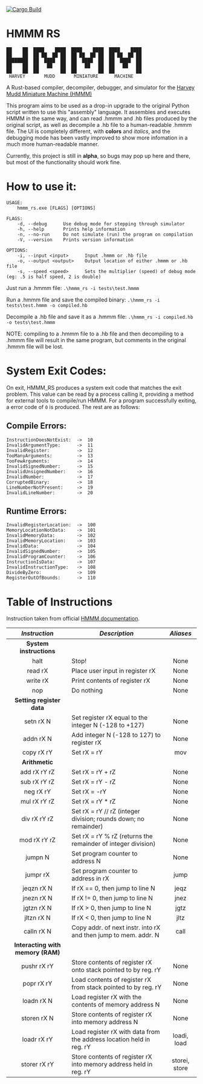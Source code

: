 [![Cargo Build](https://github.com/IonImpulse/HMMM-Rust/actions/workflows/rust.yml/badge.svg)](https://github.com/IonImpulse/HMMM-Rust/actions/workflows/rust.yml)
# HMMM RS
```
██    ██  ████    ████  ████    ████  ████    ████
██    ██  ██ ██  ██ ██  ██ ██  ██ ██  ██ ██  ██ ██
████████  ██  ████  ██  ██  ████  ██  ██  ████  ██
██    ██  ██   ██   ██  ██   ██   ██  ██   ██   ██
██    ██  ██        ██  ██        ██  ██        ██
 HARVEY       MUDD       MINIATURE      MACHINE
```
A Rust-based compiler, decompiler, debugger, and simulator for the [Harvey Mudd Miniature Machine (HMMM)](https://www.cs.hmc.edu/~cs5grad/cs5/hmmm/documentation/documentation.html)

This program aims to be used as a drop-in upgrade to the original Python script written to use this "assembly" language. 
It assembles and executes HMMM in the same way, and can read .hmmm and .hb files produced by the original script, as well as decompile a .hb file to a human-readable .hmmm file.
The UI is completely different, with **colors** and *italics*, and the debugging mode has been vastly improved to show more infomation in a much more human-readable manner.

Currently, this project is still in **alpha**, so bugs may pop up here and there, but most of the functionality should work fine.

# How to use it:
```
USAGE:
    hmmm_rs.exe [FLAGS] [OPTIONS]

FLAGS:
    -d, --debug      Use debug mode for stepping through simulator
    -h, --help       Prints help information
    -n, --no-run     Do not simulate (run) the program on compilation
    -V, --version    Prints version information

OPTIONS:
    -i, --input <input>      Input .hmmm or .hb file
    -o, --output <output>    Output location of either .hmmm or .hb file
    -s, --speed <speed>      Sets the multiplier (speed) of debug mode (eg: .5 is half speed, 2 is double)
```

Just run a .hmmm file: `.\hmmm_rs -i tests\test.hmmm`

Run a .hmmm file and save the compiled binary: `.\hmmm_rs -i tests\test.hmmm -o compiled.hb`

Decompile a .hb file and save it as a .hmmm file: `.\hmmm_rs -i compiled.hb -o tests\test.hmmm`

NOTE: compiling to a .hmmm file to a .hb file and then decompiling to a .hmmm file will result in the same program, but comments in the original .hmmm file will be lost.

# System Exit Codes:
On exit, HMMM_RS produces a system exit code that matches the exit problem. This value can be read by a process calling it, providing a method for external tools to compile/run HMMM. For a program successfully exiting, a error code of `0` is produced. The rest are as follows:
## Compile Errors:
```
InstructionDoesNotExist:  ->  10
InvalidArgumentType:      ->  11
InvalidRegister:          ->  12
TooManyArguments:         ->  13
TooFewArguments:          ->  14
InvalidSignedNumber:      ->  15
InvalidUnsignedNumber:    ->  16
InvalidNumber:            ->  17
CorruptedBinary:          ->  18
LineNumberNotPresent:     ->  19
InvalidLineNumber:        ->  20
```
## Runtime Errors:
```
InvalidRegisterLocation:  ->  100
MemoryLocationNotData:    ->  101
InvalidMemoryData:        ->  102
InvalidMemoryLocation:    ->  103
InvalidData:              ->  104
InvalidSignedNumber:      ->  105
InvalidProgramCounter:    ->  106
InstructionIsData:        ->  107
InvalidInstructionType:   ->  108
DivideByZero:             ->  109
RegisterOutOfBounds:      ->  110
```

# Table of Instructions
Instruction taken from official [HMMM documentation](https://www.cs.hmc.edu/~cs5grad/cs5/hmmm/documentation/documentation.html).

|        ***Instruction***            | ***Description***                                                          |    ***Aliases***    |
|:-----------------------------:|----------------------------------------------------------------------|:-------------:|
| **System instructions**           |                                                                      |               |
| halt                          | Stop!                                                                | None          |
| read rX                       | Place user input in register rX                                      | None          |
| write rX                      | Print contents of register rX                                        | None          |
| nop                           | Do nothing                                                           | None          |
| **Setting register data**         |                                                                      |               |
| setn rX N                     | Set register rX equal to the integer N (-128 to +127)                | None          |
| addn rX N                     | Add integer N (-128 to 127) to register rX                           | None          |
| copy rX rY                    | Set rX = rY                                                          | mov           |
| **Arithmetic**                    |                                                                      |               |
| add rX rY rZ                  | Set rX = rY + rZ                                                     | None          |
| sub rX rY rZ                  | Set rX = rY - rZ                                                     | None          |
| neg rX rY                     | Set rX = -rY                                                         | None          |
| mul rX rY rZ                  | Set rX = rY * rZ                                                     | None          |
| div rX rY rZ                  | Set rX = rY // rZ (integer division; rounds down; no remainder)      | None          |
| mod rX rY rZ                  | Set rX = rY % rZ (returns the remainder of integer division)         | None          |
| jumpn N                       | Set program counter to address N                                     | None          |
| jumpr rX                      | Set program counter to address in rX                                 | jump          |
| jeqzn rX N                    | If rX == 0, then jump to line N                                      | jeqz          |
| jnezn rX N                    | If rX != 0, then jump to line N                                      | jnez          |
| jgtzn rX N                    | If rX > 0, then jump to line N                                       | jgtz          |
| jltzn rX N                    | If rX < 0, then jump to line N                                       | jltz          |
| calln rX N                    | Copy addr. of next instr. into rX and then jump to mem. addr. N      | call          |
| **Interacting with memory (RAM)** |                                                                      |               |
| pushr rX rY                   | Store contents of register rX onto stack pointed to by reg. rY       | None          |
| popr rX rY                    | Load contents of register rX from stack pointed to by reg. rY        | None          |
| loadn rX N                    | Load register rX with the contents of memory address N               | None          |
| storen rX N                   | Store contents of register rX into memory address N                  | None          |
| loadr rX rY                   | Load register rX with data from the address location held in reg. rY | loadi, load   |
| storer rX rY                  | Store contents of register rX into memory address held in reg. rY    | storei, store |
